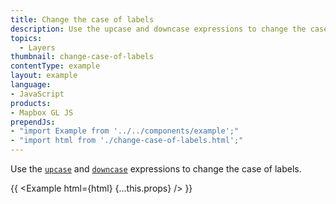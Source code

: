 ```yaml
---
title: Change the case of labels
description: Use the upcase and downcase expressions to change the case of labels.
topics:
  - Layers
thumbnail: change-case-of-labels
contentType: example
layout: example
language:
- JavaScript
products:
- Mapbox GL JS
prependJs:
- "import Example from '../../components/example';"
- "import html from './change-case-of-labels.html';"
---
```


Use the [`upcase`](/mapbox-gl-js/style-spec/expressions/#upcase) and [`downcase`](/mapbox-gl-js/style-spec/expressions/#downcase) expressions to change the case of labels.

{{ <Example html={html} {...this.props} /> }}
